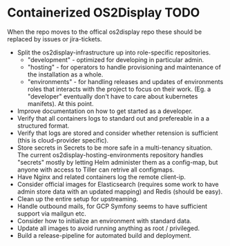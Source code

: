 # Containerized OS2Display TODO
When the repo moves to the offical os2display repo these should be replaced by
issues or jira-tickets.

* Split the os2display-infrastructure up into role-specific repositories.
  * "development" - optimized for developing in particular admin.
  * "hosting" - for operators to handle provisioning and maintenance of the
    installation as a whole.
  * "environments" - for handling releases and updates of environments
    roles that interacts with the project to focus on their work. (Eg. a 
    "developer" eventually don't have to care about kubernetes manifets).
    At this point.
* Improve documentation on how to get started as a developer.
* Verify that all containers logs to standard out and prefereable in a a
  structured format.
* Verify that logs are stored and consider whether retension is sufficient
  (this is cloud-provider specific).
* Store secrets in Secrets to be more safe in a multi-tenancy situation. The
  current os2display-hosting-environments repository handles "secrets" mostly
  by letting Helm administer them as a config-map, but anyone with access to
  Tiller can retrive all configmaps.
* Have Nginx and related containers log the remote client-ip.
* Consider official images for Elasticsearch (requires some work to have admin store
  data with an updated mapping) and Redis (should be easy).
* Clean up the entire setup for upstreaming.
* Handle outbound mails, for GCP Symfony seems to have sufficient support via
  mailgun etc.
* Consider how to initialize an environment with standard data.
* Update all images to avoid running anything as root / privileged.
* Build a release-pipeline for automated build and deployment.

